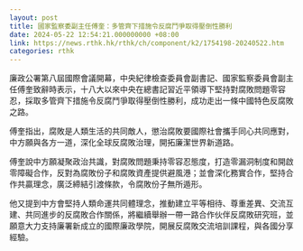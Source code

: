 ```yaml
---
layout: post
title: 國家監察委副主任傅奎：多管齊下措施令反腐鬥爭取得壓倒性勝利
date: 2024-05-22 12:54:21.000000000 +08:00
link: https://news.rthk.hk/rthk/ch/component/k2/1754198-20240522.htm
categories: rthk
---
```


廉政公署第八屆國際會議開幕，中央紀律檢查委員會副書記、國家監察委員會副主任傅奎致辭時表示，十八大以來中央在總書記習近平領導下堅持對腐敗問題零容忍，採取多管齊下措施令反腐鬥爭取得壓倒性勝利，成功走出一條中國特色反腐敗之路。

傅奎指出，腐敗是人類生活的共同敵人，懲治腐敗要國際社會攜手同心共同應對，中方願與各方一道，深化全球反腐敗治理，開拓廉潔世界新道路。

傅奎說中方願凝聚政治共識，對腐敗問題秉持零容忍態度，打造零漏洞制度和開啟零障礙合作，反對為腐敗份子和腐敗資產提供避風港；並會深化務實合作，堅持合作共贏理念，廣泛締結引渡條款，令腐敗份子無所遁形。

他又提到中方會堅持人類命運共同體理念，推動建立平等相待、尊重差異、交流互建、共同進步的反腐敗合作關係，將繼續舉辦一帶一路合作伙伴反腐敗研究班，並願意大力支持廉署新成立的國際廉政學院，開展反腐敗交流培訓課程，與各國分享經驗。
